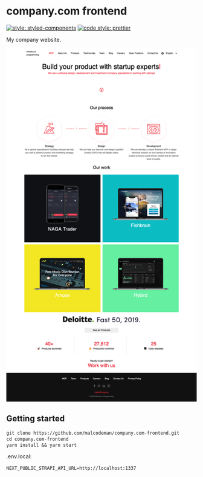 # company.com frontend

[![style: styled-components](https://img.shields.io/badge/style-%F0%9F%92%85%20styled--components-orange.svg?colorB=daa357&colorA=db748e)](https://github.com/styled-components/styled-components)
[![code style: prettier](https://img.shields.io/badge/code_style-prettier-ff69b4.svg)](https://github.com/prettier/prettier)

My company website.

![Screenshot](docs/images/screenshot.png)

## Getting started

```
git clone https://github.com/malcodeman/company.com-frontend.git
cd company.com-frontend
yarn install && yarn start
```

.env.local:

```
NEXT_PUBLIC_STRAPI_API_URL=http://localhost:1337
```
